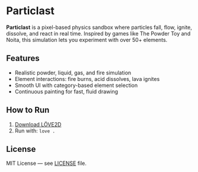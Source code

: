 # Particlast

**Particlast** is a pixel-based physics sandbox where particles fall, flow, ignite, dissolve, and react in real time.
Inspired by games like The Powder Toy and Noita, this simulation lets you experiment with over 50+ elements.

## Features
- Realistic powder, liquid, gas, and fire simulation
- Element interactions: fire burns, acid dissolves, lava ignites
- Smooth UI with category-based element selection
- Continuous painting for fast, fluid drawing

## How to Run
1. [Download LÖVE2D](https://love2d.org/)
2. Run with: `love .`

## License
MIT License — see [LICENSE](LICENSE) file.
